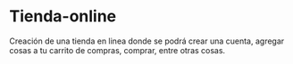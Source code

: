 # Tienda-online
Creación de una tienda en linea donde se podrá crear una cuenta, agregar cosas a tu carrito de compras, comprar, entre otras cosas.
